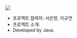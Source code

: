 <!-- 출처: https://github.com/kyechan99/capsule-render#cylinder -->
<img src="https://capsule-render.vercel.app/api?type=slice&color=auto&height=300&section=header&text=java2_team3%20render&fontSize=60&animation=twinkling"/>

- 프로젝트 참여자:
  서은영, 이규연
- 프로젝트 소개:
- Developed by Java.
